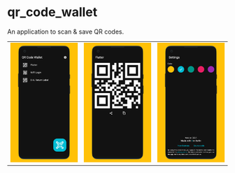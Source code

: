 # qr_code_wallet

An application to scan & save QR codes.

<table>
<tr>
<td><img src="assets_dev/screenshots/androidPhonePortrait/en/screenshot_1.png" /></td>
<td><img src="assets_dev/screenshots/androidPhonePortrait/en/screenshot_2.png" /></td>
<td><img src="assets_dev/screenshots/androidPhonePortrait/en/screenshot_3.png" /></td>
</tr>
</table>
